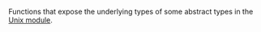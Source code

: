 Functions that expose the underlying types of some abstract types in the [Unix module](https://v2.ocaml.org/api/Unix.html).
